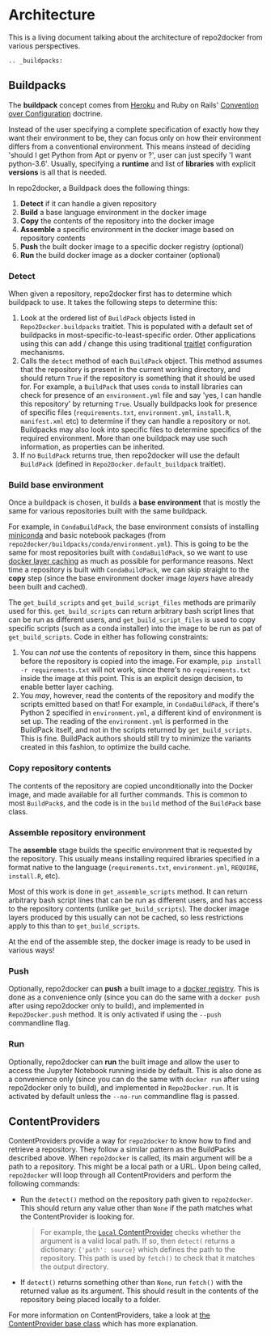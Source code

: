 # Architecture

This is a living document talking about the architecture of repo2docker
from various perspectives.

```eval_rst
.. _buildpacks:
```

## Buildpacks

The **buildpack** concept comes from [Heroku](https://devcenter.heroku.com/articles/buildpacks)
and Ruby on Rails' [Convention over Configuration](http://rubyonrails.org/doctrine/#convention-over-configuration)
doctrine.

Instead of the user specifying a complete specification of exactly how they want
their environment to be, they can focus only on how their environment differs from a conventional
environment. This means instead of deciding 'should I get Python from Apt or pyenv or ?', user
can just specify 'I want python-3.6'. Usually, specifying a **runtime** and list of **libraries**
with explicit **versions** is all that is needed.

In repo2docker, a Buildpack does the following things:

1. **Detect** if it can handle a given repository
2. **Build** a base language environment in the docker image
3. **Copy** the contents of the repository into the docker image
4. **Assemble** a specific environment in the docker image based on repository contents
5. **Push** the built docker image to a specific docker registry (optional)
6. **Run** the build docker image as a docker container (optional)

### Detect

When given a repository, repo2docker first has to determine which buildpack to use.
It takes the following steps to determine this:

1. Look at the ordered list of `BuildPack` objects listed in `Repo2Docker.buildpacks`
   traitlet. This is populated with a default set of buildpacks in most-specific-to-least-specific
   order. Other applications using this can add / change this using traditional
   [traitlet](http://traitlets.readthedocs.io/en/stable/) configuration mechanisms.
2. Calls the `detect` method of each `BuildPack` object. This method assumes that the repository
   is present in the current working directory, and should return `True` if the repository is
   something that it should be used for. For example, a `BuildPack` that uses `conda` to install
   libraries can check for presence of an `environment.yml` file and say 'yes, I can handle this
   repository' by returning `True`. Usually buildpacks look for presence of specific files
   (`requirements.txt`, `environment.yml`, `install.R`, `manifest.xml` etc) to determine if they can handle a
   repository or not. Buildpacks may also look into specific files to determine specifics of the
   required environment.
   More than one buildpack may use such information,
   as properties can be inherited.
3. If no `BuildPack` returns true, then repo2docker will use the default `BuildPack` (defined in
   `Repo2Docker.default_buildpack` traitlet).

### Build base environment

Once a buildpack is chosen, it builds a **base environment** that is mostly the same for various
repositories built with the same buildpack.

For example, in `CondaBuildPack`, the base environment consists of installing [miniconda](https://conda.io/miniconda.html)
and basic notebook packages (from `repo2docker/buildpacks/conda/environment.yml`). This is going
to be the same for most repositories built with `CondaBuildPack`, so we want to use
[docker layer caching](https://thenewstack.io/understanding-the-docker-cache-for-faster-builds/) as
much as possible for performance reasons. Next time a repository is built with `CondaBuildPack`,
we can skip straight to the **copy** step (since the base environment docker image *layers* have
already been built and cached).

The `get_build_scripts` and `get_build_script_files` methods are primarily used for this.
`get_build_scripts` can return arbitrary bash script lines that can be run as different users,
and `get_build_script_files` is used to copy specific scripts (such as a conda installer) into
the image to be run as pat of `get_build_scripts`. Code in either has following constraints:

1. You can *not* use the contents of repository in them, since this happens before the repository
   is copied into the image. For example, `pip install -r requirements.txt` will not work,
   since there's no `requirements.txt` inside the image at this point. This is an explicit
   design decision, to enable better layer caching.
2. You *may*, however, read the contents of the repository and modify the scripts emitted based
   on that! For example, in `CondaBuildPack`, if there's Python 2 specified in `environment.yml`,
   a different kind of environment is set up. The reading of the `environment.yml` is performed
   in the BuildPack itself, and not in the scripts returned by `get_build_scripts`. This is fine.
   BuildPack authors should still try to minimize the variants created in this fashion, to
   optimize the build cache.

### Copy repository contents

The contents of the repository are copied unconditionally into the Docker image, and made
available for all further commands. This is common to most `BuildPack`s, and the code is in
the `build` method of the `BuildPack` base class.

### Assemble repository environment

The **assemble** stage builds the specific environment that is requested by the repository.
This usually means installing required libraries specified in a format native to the language
(`requirements.txt`, `environment.yml`, `REQUIRE`, `install.R`, etc).

Most of this work is done in `get_assemble_scripts` method. It can return arbitrary bash script
lines that can be run as different users, and has access to the repository contents (unlike
`get_build_scripts`). The docker image layers produced by this usually can not be cached,
so less restrictions apply to this than to `get_build_scripts`.

At the end of the assemble step, the docker image is ready to be used in various ways!

### Push

Optionally, repo2docker can **push** a built image to a [docker registry](https://docs.docker.com/registry/).
This is done as a convenience only (since you can do the same with a `docker push` after using repo2docker
only to build), and implemented in `Repo2Docker.push` method. It is only activated if using the
`--push` commandline flag.

### Run

Optionally, repo2docker can **run** the built image and allow the user to access the Jupyter Notebook
running inside by default. This is also done as a convenience only (since you can do the same with `docker run`
after using repo2docker only to build), and implemented in `Repo2Docker.run`. It is activated by default
unless the `--no-run` commandline flag is passed.

## ContentProviders

ContentProviders provide a way for `repo2docker` to know how to find and
retrieve a repository. They follow a similar pattern as the BuildPacks
described above. When `repo2docker` is called, its main argument will be
a path to a repository. This might be a local path or a URL. Upon being called,
`repo2docker` will loop through all ContentProviders and perform the following
commands:

* Run the `detect()` method on the repository path given to `repo2docker`. This
  should return any value other than `None` if the path matches what the ContentProvider is looking
  for.

  > For example, the [`Local` ContentProvider](https://github.com/jupyterhub/repo2docker/blob/80b979f8580ddef184d2ba7d354e7a833cfa38a4/repo2docker/contentproviders/base.py#L64)
  > checks whether the argument is a valid local path. If so, then `detect(`
  > returns a dictionary: `{'path': source}` which defines the path to the repository.
  > This path is used by `fetch()` to check that it matches the output directory.
* If `detect()` returns something other than `None`, run `fetch()` with the
  returned value as its argument. This should
  result in the contents of the repository being placed locally to a folder.

For more information on ContentProviders, take a look at
[the ContentProvider base class](https://github.com/jupyterhub/repo2docker/blob/80b979f8580ddef184d2ba7d354e7a833cfa38a4/repo2docker/contentproviders/base.py#L16-L60)
which has more explanation.


